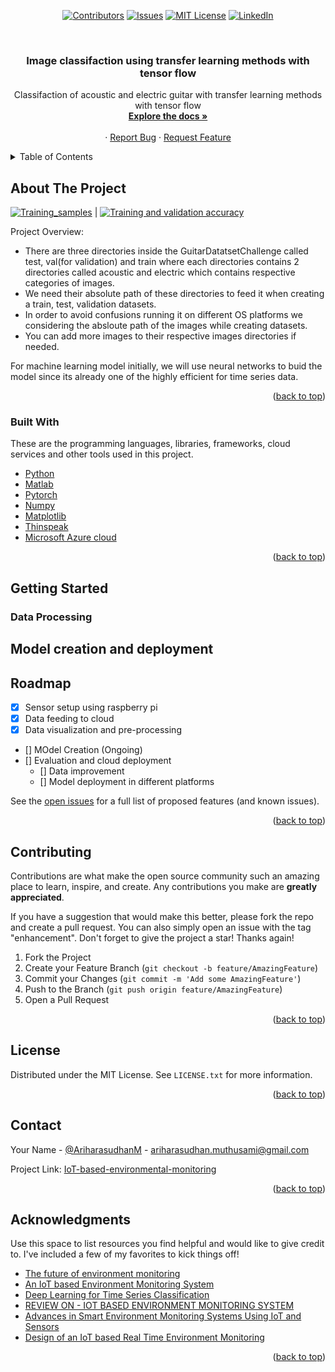 <div id="top"></div>
<!--


<!-- PROJECT SHIELDS -->
<!--
*** I'm using markdown "reference style" links for readability.
*** Reference links are enclosed in brackets [ ] instead of parentheses ( ).
*** See the bottom of this document for the declaration of the reference variables
*** for contributors-url, forks-url, etc. This is an optional, concise syntax you may use.
*** https://www.markdownguide.org/basic-syntax/#reference-style-links
-->

<div align="center">
  
[![Contributors][contributors-shield]](https://github.com/ariharasudhanm/Image-classification-using-transfer-learning/graphs/contributors)
[![Issues][issues-shield]](https://github.com/ariharasudhanm/Image-classification-using-transfer-learning/issues)
[![MIT License][license-shield]](https://github.com/ariharasudhanm/Image-classification-using-transfer-learning/blob/main/LICENSE)
[![LinkedIn][linkedin-shield]](https://www.linkedin.com/in/ariharasudhan/)
<!-- [![Forks][forks-shield]][forks-url] If needed add it later
[![Stargazers][stars-shield]][stars-url]  If needed add it later -->
 </p>
</div>
  
  
<!-- PROJECT LOGO -->
<br />
<div align="center">
  <a href="https://github.com/ariharasudhanm/Image-classification-using-transfer-learning">
    <!-- <img src="images/logo.png" alt="Logo" width="80" height="80"> -->
  </a>
  <h3 align="center">Image classifaction using transfer learning methods with tensor flow</h3>

  <p align="center">
    Classifaction of acoustic and electric guitar with transfer learning methods with tensor flow
    <br />
    <a href="https://github.com/ariharasudhanm/Image-classification-using-transfer-learning"><strong>Explore the docs »</strong></a>
    <br />
    <br />
    <!-- <a href="https://github.com/othneildrew/Best-README-Template">View Demo</a> -->
    ·
    <a href="https://github.com/ariharasudhanm/Image-classification-using-transfer-learning/issues">Report Bug</a>
    ·
    <a href="https://github.com/ariharasudhanm/Image-classification-using-transfer-learning/community">Request Feature</a>
  </p>
</div>



<!-- TABLE OF CONTENTS -->
<details>
  <summary>Table of Contents</summary>
  <ol>
    <li>
      <a href="#about-the-project">About The Project</a>
      <ul>
        <li><a href="#built-with">Built With</a></li>
      </ul>
    </li>
    <li>
      <a href="#getting-started">Getting Started</a>
      <ul>
        <li><a href="#prerequisites">Prerequisites</a></li>
        <li><a href="#installation">Installation</a></li>
      </ul>
    </li>
    <li><a href="#usage">Usage</a></li>
    <li><a href="#roadmap">Roadmap</a></li>
    <li><a href="#contributing">Contributing</a></li>
    <li><a href="#license">License</a></li>
    <li><a href="#contact">Contact</a></li>
    <li><a href="#acknowledgments">Acknowledgments</a></li>
  </ol>
</details>



<!-- ABOUT THE PROJECT -->
## About The Project

[![Training_samples][product-screenshot]](https://github.com/ariharasudhanm/Image-classification-using-transfer-learning/blob/main/Images/Samples_from_Original_dataset.png) |    [![Training and validation accuracy][product-screenshot]](https://github.com/ariharasudhanm/Image-classification-using-transfer-learning/blob/main/Images/Training_and_Validation_accuracy.png)

Project Overview:
* There are three directories inside the GuitarDatatsetChallenge called test, val(for validation) and train  where each directories contains 2 directories called    acoustic and electric which contains respective categories of images.
* We need their absolute path of these directories to feed it when creating a train, test, validation datasets.
* In order to avoid confusions running it on different OS platforms we considering the absloute path of the images while creating datasets.
* You can add more images to their respective images directories if needed.

For machine learning model initially, we will use neural networks to buid the model since its already one of the highly efficient for time series data.


<p align="right">(<a href="#top">back to top</a>)</p>



### Built With

These are the programming languages, libraries, frameworks, cloud services and other tools used in this project.

* [Python](https://www.python.org/)
* [Matlab](https://www.mathworks.com/)
* [Pytorch](https://pytorch.org/)
* [Numpy](https://numpy.org/)
* [Matplotlib](https://matplotlib.org/)
* [Thinspeak](https://thingspeak.com/)
* [Microsoft Azure cloud](https://azure.microsoft.com/en-us/)


<p align="right">(<a href="#top">back to top</a>)</p>



<!-- GETTING STARTED -->
## Getting Started



### Data Processing


<!-- USAGE EXAMPLES -->
## Model creation and deployment



<!-- ROADMAP -->
## Roadmap

- [x] Sensor setup using raspberry pi
- [x] Data feeding to cloud
- [x] Data visualization and pre-processing
- [] MOdel Creation (Ongoing)
- [] Evaluation and cloud deployment
    - [] Data improvement
    - [] Model deployment in different platforms

See the [open issues](https://github.com/ariharasudhanm/IoT-based-environmental-monitoring/issues) for a full list of proposed features (and known issues).

<p align="right">(<a href="#top">back to top</a>)</p>



<!-- CONTRIBUTING -->
## Contributing

Contributions are what make the open source community such an amazing place to learn, inspire, and create. Any contributions you make are **greatly appreciated**.

If you have a suggestion that would make this better, please fork the repo and create a pull request. You can also simply open an issue with the tag "enhancement".
Don't forget to give the project a star! Thanks again!

1. Fork the Project
2. Create your Feature Branch (`git checkout -b feature/AmazingFeature`)
3. Commit your Changes (`git commit -m 'Add some AmazingFeature'`)
4. Push to the Branch (`git push origin feature/AmazingFeature`)
5. Open a Pull Request

<p align="right">(<a href="#top">back to top</a>)</p>



<!-- LICENSE -->
## License

Distributed under the MIT License. See `LICENSE.txt` for more information.

<p align="right">(<a href="#top">back to top</a>)</p>



<!-- CONTACT -->
## Contact

Your Name - [@AriharasudhanM](https://twitter.com/your_username) - ariharasudhan.muthusami@gmail.com

Project Link: [IoT-based-environmental-monitoring](https://github.com/ariharasudhanm/IoT-based-environmental-monitoring)

<p align="right">(<a href="#top">back to top</a>)</p>



<!-- ACKNOWLEDGMENTS -->
## Acknowledgments

Use this space to list resources you find helpful and would like to give credit to. I've included a few of my favorites to kick things off!

* [The future of environment monitoring](https://blog.smartsense.co/the-future-of-environmental-monitoring-deep-learning-and-artificial-intelligence)
* [An IoT based Environment Monitoring System](https://ieeexplore.ieee.org/document/9316050)
* [Deep Learning for Time Series Classification](https://github.com/hfawaz/dl-4-tsc)
* [REVIEW ON - IOT BASED ENVIRONMENT MONITORING SYSTEM](https://iaeme.com/MasterAdmin/Journal_uploads/IJECET/VOLUME_8_ISSUE_2/IJECET_08_02_014.pdf)
* [Advances in Smart Environment Monitoring Systems Using IoT and Sensors](https://www.ncbi.nlm.nih.gov/pmc/articles/PMC7309034/)
* [Design of an IoT based Real Time Environment Monitoring](https://www.matec-conferences.org/articles/matecconf/abs/2018/69/matecconf_cscc2018_03008/matecconf_cscc2018_03008.html)

<p align="right">(<a href="#top">back to top</a>)</p>



<!-- MARKDOWN LINKS & IMAGES -->
<!-- https://www.markdownguide.org/basic-syntax/#reference-style-links -->
[contributors-shield]: https://img.shields.io/github/contributors/othneildrew/Best-README-Template.svg?style=for-the-badge
[contributors-url]: https://github.com/othneildrew/Best-README-Template/graphs/contributors
[forks-shield]: https://img.shields.io/github/forks/othneildrew/Best-README-Template.svg?style=for-the-badge
[forks-url]: https://github.com/othneildrew/Best-README-Template/network/members
[stars-shield]: https://img.shields.io/github/stars/othneildrew/Best-README-Template.svg?style=for-the-badge
[stars-url]: https://github.com/othneildrew/Best-README-Template/stargazers
[issues-shield]: https://img.shields.io/github/issues/othneildrew/Best-README-Template.svg?style=for-the-badge
[issues-url]: https://github.com/othneildrew/Best-README-Template/issues
[license-shield]: https://img.shields.io/github/license/othneildrew/Best-README-Template.svg?style=for-the-badge
[license-url]: https://github.com/othneildrew/Best-README-Template/blob/master/LICENSE.txt
[linkedin-shield]: https://img.shields.io/badge/-LinkedIn-black.svg?style=for-the-badge&logo=linkedin&colorB=555
[linkedin-url]: https://linkedin.com/in/othneildrew
[product-screenshot]: images/screenshot.png
